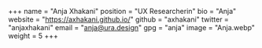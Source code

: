 +++
name = "Anja Xhakani"
position = "UX Researcherin"
bio = "Anja"
website = "https://axhakani.github.io/"
github = "axhakani"
twitter = "anjaxhakani"
email = "anja@ura.design"
gpg = "anja"
image = "Anja.webp"
weight = 5
+++

